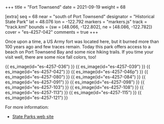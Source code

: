 +++
title = "Fort Townsend"
date = 2021-09-19
weight = 68

[extra]
seq = 68
near = "south of Port Townsend"
designator = "Historical State Park"
lat = 48.076
lon = -122.792
markers = "markers.js"
track = "track.kml"
bounds = {sw = [48.066, -122.802], ne = [48.086, -122.782]}
cover = "es-4257-042"
comments = true
+++

Once upon a time, a US Army fort was located here, but it burned more than 100 years ago and few traces remain. Today this park offers access to a beach on Port Townsend Bay and some nice hiking trails. If you time your visit well, there are some nice fall colors, too!

<!-- more -->

{{ es_image(id="es-4257-036") }}
{{ es_image(id="es-4257-039") }}
{{ es_image(id="es-4257-042") }}
{{ es_image(id="es-4257-046p") }}
{{ es_image(id="es-4257-080") }}
{{ es_image(id="es-4257-084") }}
{{ es_image(id="es-4257-091") }}
{{ es_image(id="es-4257-098") }}
{{ es_image(id="es-4257-103") }}
{{ es_image(id="es-4257-108") }}
{{ es_image(id="es-4257-113") }}
{{ es_image(id="es-4257-115") }}
{{ es_image(id="es-4257-121") }}

For more information:

* [State Parks web site](https://parks.state.wa.us/510/Fort-Townsend-Historical-State-Park)
